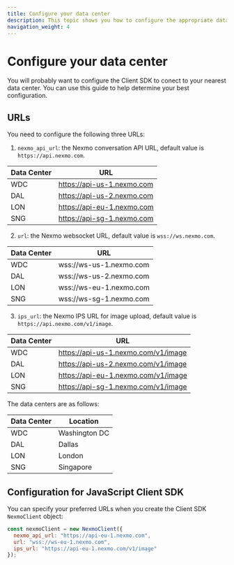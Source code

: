 ```yaml
---
title: Configure your data center
description: This topic shows you how to configure the appropriate data centre to minimize network delays in your application.
navigation_weight: 4
---
```


# Configure your data center

You will  probably want to configure the Client SDK to conect to your nearest data center. You can use this guide to help determine your best configuration.

## URLs

You need to configure the following three URLs:

1) `nexmo_api_url`: the Nexmo conversation API URL, default value is `https://api.nexmo.com`.

Data Center | URL
---|---
WDC | https://api-us-1.nexmo.com
DAL | https://api-us-2.nexmo.com
LON | https://api-eu-1.nexmo.com
SNG | https://api-sg-1.nexmo.com

2) `url`: the Nexmo websocket URL, default value is `wss://ws.nexmo.com`.

Data Center | URL
---|---
WDC | wss://ws-us-1.nexmo.com
DAL | wss://ws-us-2.nexmo.com
LON | wss://ws-eu-1.nexmo.com
SNG | wss://ws-sg-1.nexmo.com

3) `ips_url`: the Nexmo IPS URL for image upload, default value is `https://api.nexmo.com/v1/image`.

Data Center | URL
---|---
WDC | https://api-us-1.nexmo.com/v1/image
DAL | https://api-us-2.nexmo.com/v1/image
LON | https://api-eu-1.nexmo.com/v1/image
SNG | https://api-sg-1.nexmo.com/v1/image

The data centers are as follows:

Data Center | Location
---|---
WDC | Washington DC
DAL | Dallas
LON | London
SNG | Singapore

## Configuration for JavaScript Client SDK

You can specify your preferred URLs when you create the Client SDK `NexmoClient` object:

``` javascript
const nexmoClient = new NexmoClient({
  nexmo_api_url: "https://api-eu-1.nexmo.com",
  url: "wss://ws-eu-1.nexmo.com",
  ips_url: "https://api-eu-1.nexmo.com/v1/image"
});
```
